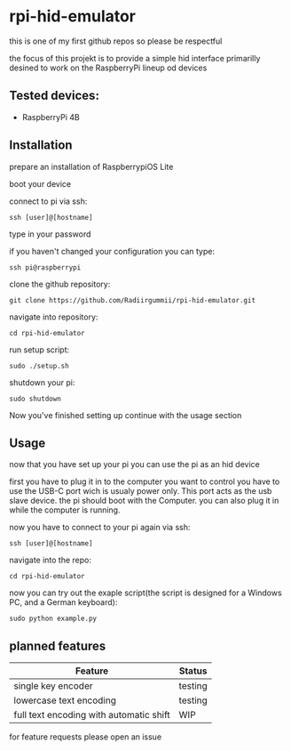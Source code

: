 # rpi-hid-emulator
this is one of my first github repos so please be respectful

the focus of this projekt is to provide a simple hid interface primarilly desined to work on the RaspberryPi lineup od devices

## Tested devices:
- RaspberryPi 4B

## Installation
prepare an installation of RaspberrypiOS Lite

boot your device

connect to pi via ssh:

`ssh [user]@[hostname]`

type in your password

if you haven't changed your configuration you can type:

`ssh pi@raspberrypi`

clone the github repository:

`git clone https://github.com/Radiirgummii/rpi-hid-emulator.git`

navigate into repository:

`cd rpi-hid-emulator`

run setup script:

`sudo ./setup.sh`

shutdown your pi:

`sudo shutdown`

Now you've finished setting up continue with the usage section

## Usage

now that you have set up your pi you can use the pi as an hid device

first you have to plug it in to the computer you want to control you have to use the USB-C port wich is usualy power only.
This port acts as the usb slave device. the pi should boot with the Computer. you can also plug it in while the computer is running.

now you have to connect to your pi again via ssh:

`ssh [user]@[hostname]`

navigate into the repo:

`cd rpi-hid-emulator`

now you can try out the exaple script(the script is designed for a Windows PC, and a German keyboard):

`sudo python example.py`

## planned features
| Feature                                 | Status     |
|-----------------------------------------|------------|
| single key encoder                      | testing    |
| lowercase text encoding                 | testing    |
| full text encoding with automatic shift | WIP        |

for feature requests please open an issue
